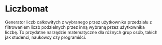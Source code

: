# Liczbomat
Generator liczb całkowitych z wybranego przez użytkownika przedziału z filtrowaniem liczb podzielnych przez inną wybraną przez użytkownika liczbę. To przydatne narzędzie matematyczne dla różnych grup osób, takich jak studenci, naukowcy czy programiści.

